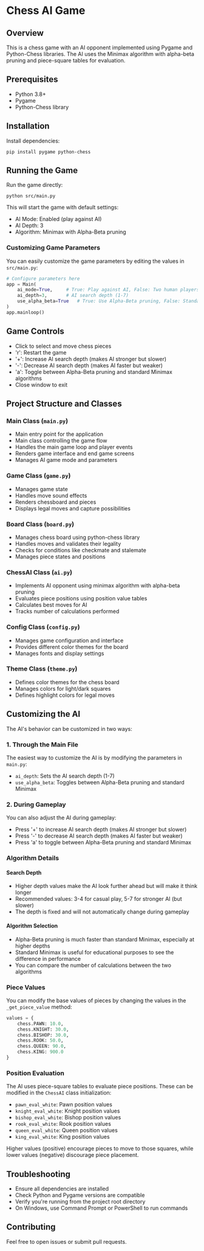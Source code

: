 # Chess AI Game

## Overview
This is a chess game with an AI opponent implemented using Pygame and Python-Chess libraries. The AI uses the Minimax algorithm with alpha-beta pruning and piece-square tables for evaluation.

## Prerequisites
- Python 3.8+
- Pygame
- Python-Chess library

## Installation

Install dependencies:
```
pip install pygame python-chess
```

## Running the Game

Run the game directly:

```
python src/main.py
```

This will start the game with default settings:
- AI Mode: Enabled (play against AI)
- AI Depth: 3
- Algorithm: Minimax with Alpha-Beta pruning

### Customizing Game Parameters

You can easily customize the game parameters by editing the values in `src/main.py`:

```python
# Configure parameters here
app = Main(
    ai_mode=True,     # True: Play against AI, False: Two human players
    ai_depth=3,       # AI search depth (1-7)
    use_alpha_beta=True   # True: Use Alpha-Beta pruning, False: Standard Minimax
)
app.mainloop()
```

## Game Controls
- Click to select and move chess pieces
- 'r': Restart the game
- '+': Increase AI search depth (makes AI stronger but slower)
- '-': Decrease AI search depth (makes AI faster but weaker)
- 'a': Toggle between Alpha-Beta pruning and standard Minimax algorithms
- Close window to exit

## Project Structure and Classes

### Main Class (`main.py`)
- Main entry point for the application
- Main class controlling the game flow
- Handles the main game loop and player events
- Renders game interface and end game screens
- Manages AI game mode and parameters

### Game Class (`game.py`) 
- Manages game state
- Handles move sound effects
- Renders chessboard and pieces
- Displays legal moves and capture possibilities

### Board Class (`board.py`)
- Manages chess board using python-chess library
- Handles moves and validates their legality
- Checks for conditions like checkmate and stalemate
- Manages piece states and positions

### ChessAI Class (`ai.py`)
- Implements AI opponent using minimax algorithm with alpha-beta pruning
- Evaluates piece positions using position value tables
- Calculates best moves for AI
- Tracks number of calculations performed

### Config Class (`config.py`)
- Manages game configuration and interface
- Provides different color themes for the board
- Manages fonts and display settings

### Theme Class (`theme.py`)
- Defines color themes for the chess board
- Manages colors for light/dark squares
- Defines highlight colors for legal moves

## Customizing the AI

The AI's behavior can be customized in two ways:

### 1. Through the Main File
The easiest way to customize the AI is by modifying the parameters in `main.py`:
- `ai_depth`: Sets the AI search depth (1-7)
- `use_alpha_beta`: Toggles between Alpha-Beta pruning and standard Minimax

### 2. During Gameplay
You can also adjust the AI during gameplay:
- Press '+' to increase AI search depth (makes AI stronger but slower)
- Press '-' to decrease AI search depth (makes AI faster but weaker)
- Press 'a' to toggle between Alpha-Beta pruning and standard Minimax

### Algorithm Details

#### Search Depth
- Higher depth values make the AI look further ahead but will make it think longer
- Recommended values: 3-4 for casual play, 5-7 for stronger AI (but slower)
- The depth is fixed and will not automatically change during gameplay

#### Algorithm Selection
- Alpha-Beta pruning is much faster than standard Minimax, especially at higher depths
- Standard Minimax is useful for educational purposes to see the difference in performance
- You can compare the number of calculations between the two algorithms

### Piece Values
You can modify the base values of pieces by changing the values in the `_get_piece_value` method:
```python
values = {
    chess.PAWN: 10.0,
    chess.KNIGHT: 30.0,
    chess.BISHOP: 30.0,
    chess.ROOK: 50.0,
    chess.QUEEN: 90.0,
    chess.KING: 900.0
}
```

### Position Evaluation
The AI uses piece-square tables to evaluate piece positions. These can be modified in the `ChessAI` class initialization:
- `pawn_eval_white`: Pawn position values
- `knight_eval_white`: Knight position values
- `bishop_eval_white`: Bishop position values
- `rook_eval_white`: Rook position values
- `queen_eval_white`: Queen position values
- `king_eval_white`: King position values

Higher values (positive) encourage pieces to move to those squares, while lower values (negative) discourage piece placement.

## Troubleshooting
- Ensure all dependencies are installed
- Check Python and Pygame versions are compatible
- Verify you're running from the project root directory
- On Windows, use Command Prompt or PowerShell to run commands

## Contributing
Feel free to open issues or submit pull requests.

